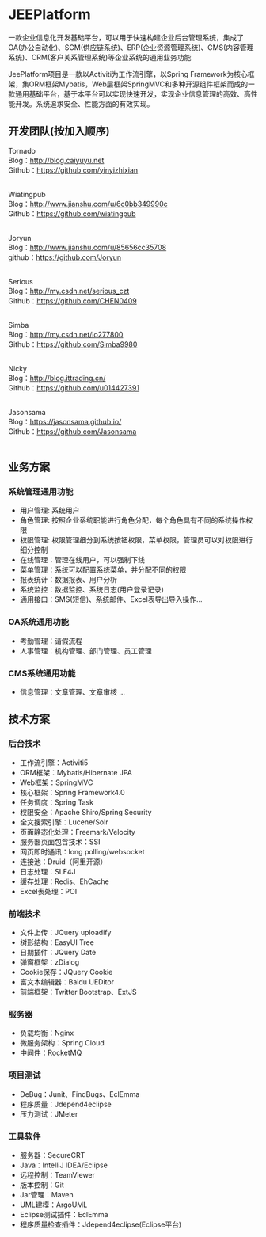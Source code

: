 # JEEPlatform
一款企业信息化开发基础平台，可以用于快速构建企业后台管理系统，集成了OA(办公自动化)、SCM(供应链系统)、ERP(企业资源管理系统)、CMS(内容管理系统)、CRM(客户关系管理系统)等企业系统的通用业务功能

JeePlatform项目是一款以Activiti为工作流引擎，以Spring Framework为核心框架，集ORM框架Mybatis，Web层框架SpringMVC和多种开源组件框架而成的一款通用基础平台，基于本平台可以实现快速开发，实现企业信息管理的高效、高性能开发。系统追求安全、性能方面的有效实现。

## 开发团队(按加入顺序) ##

Tornado<br>
Blog：http://blog.caiyuyu.net<br>
Github：https://github.com/yinyizhixian<br><br>

Wiatingpub<br>
Blog：http://www.jianshu.com/u/6c0bb349990c<br>
Github：https://github.com/wiatingpub<br><br>

Joryun<br>
Blog：http://www.jianshu.com/u/85656cc35708<br>
github：https://github.com/Joryun<br><br>

Serious<br>
Blog：http://my.csdn.net/serious_czt<br>
Github：https://github.com/CHEN0409<br><br>

Simba<br>
Blog：http://my.csdn.net/io277800<br>
Github：https://github.com/Simba9980<br><br>

Nicky<br>
Blog：http://blog.ittrading.cn/<br>
Github：https://github.com/u014427391<br><br>

Jasonsama<br>
Blog：https://jasonsama.github.io/<br>
Github：https://github.com/Jasonsama<br><br>


## 业务方案 ##
### 系统管理通用功能 ####
* 用户管理: 系统用户
* 角色管理: 按照企业系统职能进行角色分配，每个角色具有不同的系统操作权限
* 权限管理: 权限管理细分到系统按钮权限，菜单权限，管理员可以对权限进行细分控制
* 在线管理：管理在线用户，可以强制下线
* 菜单管理：系统可以配置系统菜单，并分配不同的权限
* 报表统计：数据报表、用户分析
* 系统监控：数据监控、系统日志(用户登录记录)
* 通用接口：SMS(短信)、系统邮件、Excel表导出导入操作...
### OA系统通用功能 ###
* 考勤管理：请假流程
* 人事管理：机构管理、部门管理、员工管理

### CMS系统通用功能 ###
* 信息管理：文章管理、文章审核
...

## 技术方案 ##
### 后台技术 ###
* 工作流引擎：Activiti5
* ORM框架：Mybatis/Hibernate JPA
* Web框架：SpringMVC
* 核心框架：Spring Framework4.0
* 任务调度：Spring Task
* 权限安全：Apache Shiro/Spring Security
* 全文搜索引擎：Lucene/Solr
* 页面静态化处理：Freemark/Velocity
* 服务器页面包含技术：SSI
* 网页即时通讯：long polling/websocket
* 连接池：Druid（阿里开源）
* 日志处理：SLF4J
* 缓存处理：Redis、EhCache
* Excel表处理：POI

### 前端技术 ###
* 文件上传：JQuery uploadify
* 树形结构：EasyUI Tree
* 日期插件：JQuery Date
* 弹窗框架：zDialog
* Cookie保存：JQuery Cookie
* 富文本编辑器：Baidu UEDitor
* 前端框架：Twitter Bootstrap、ExtJS

### 服务器 ####
* 负载均衡：Nginx
* 微服务架构：Spring Cloud
* 中间件：RocketMQ

### 项目测试 ###
* DeBug：Junit、FindBugs、EclEmma
* 程序质量：Jdepend4eclipse
* 压力测试：JMeter

### 工具软件 ###
* 服务器：SecureCRT
* Java：IntelliJ IDEA/Eclipse
* 远程控制：TeamViewer
* 版本控制：Git
* Jar管理：Maven
* UML建模：ArgoUML
* Eclipse测试插件：EclEmma
* 程序质量检查插件：Jdepend4eclipse(Eclipse平台)



